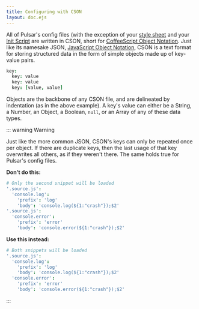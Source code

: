 ```yaml
---
title: Configuring with CSON
layout: doc.ejs
---
```


All of Pulsar's config files (with the exception of your [style sheet](#style-tweaks)
and your [Init Script](../core-hacking#the-init-file) are written in CSON, short
for [CoffeeScript Object Notation](https://github.com/bevry/cson#what-is-cson).
Just like its namesake JSON, [JavaScript Object Notation](https://json.org/),
CSON is a text format for storing structured data in the form of simple objects
made up of key-value pairs.

```coffee
key:
  key: value
  key: value
  key: [value, value]
```

Objects are the backbone of any CSON file, and are delineated by indentation (as
in the above example). A key's value can either be a String, a Number, an
Object, a Boolean, `null`, or an Array of any of these data types.

::: warning Warning

Just like the more common JSON, CSON's keys can only be repeated once per
object. If there are duplicate keys, then the last usage of that key overwrites
all others, as if they weren't there. The same holds true for Pulsar's config
files.

**Don't do this:**

```coffee
# Only the second snippet will be loaded
'.source.js':
  'console.log':
    'prefix': 'log'
    'body': 'console.log(${1:"crash"});$2'
'.source.js':
  'console.error':
    'prefix': 'error'
    'body': 'console.error(${1:"crash"});$2'
```

**Use this instead:**

```coffee
# Both snippets will be loaded
'.source.js':
  'console.log':
    'prefix': 'log'
    'body': 'console.log(${1:"crash"});$2'
  'console.error':
    'prefix': 'error'
    'body': 'console.error(${1:"crash"});$2'
```

:::
